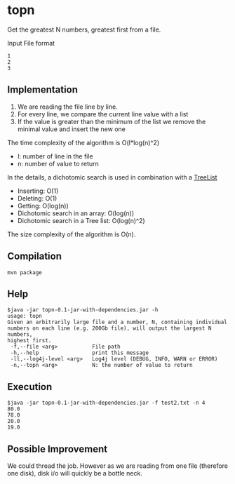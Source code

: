 # topn

Get the greatest N numbers, greatest first from a file.

Input File format
```
1
2
3
```

## Implementation

1. We are reading the file line by line.
2. For every line, we compare the current line value with a list
3. If the value is greater than the minimum of the list we remove the minimal value and insert the new one

The time complexity of the algorithm is O(l*log(n)^2)
* l: number of line in the file
* n: number of value to return

In the details, a dichotomic search is used in combination with a [TreeList](https://commons.apache.org/proper/commons-collections/apidocs/org/apache/commons/collections4/list/TreeList.html)
* Inserting: O(1)
* Deleting: O(1)
* Getting: O(log(n))
* Dichotomic search in an array: O(log(n))
* Dichotomic search in a Tree list: O(log(n)^2)

The size complexity of the algorithm is O(n).

## Compilation

```
mvn package
```

## Help

```
$java -jar topn-0.1-jar-with-dependencies.jar -h
usage: topn
Given an arbitrarily large file and a number, N, containing individual
numbers on each line (e.g. 200Gb file), will output the largest N numbers,
highest first.
 -f,--file <arg>           File path
 -h,--help                 print this message
 -ll,--log4j-level <arg>   Log4j level (DEBUG, INFO, WARN or ERROR)
 -n,--topn <arg>           N: the number of value to return
```

## Execution

```
$java -jar topn-0.1-jar-with-dependencies.jar -f test2.txt -n 4
80.0
78.0
20.0
19.0
```

## Possible Improvement

We could thread the job. However as we are reading from one file (therefore one disk), disk i/o will quickly be a bottle neck.
